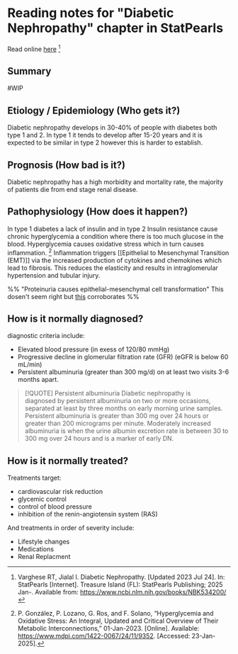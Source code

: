 
# Reading notes for "Diabetic Nephropathy" chapter in StatPearls

Read online [here](https://www.ncbi.nlm.nih.gov/books/NBK534200/) [^1]

[^1]: Varghese RT, Jialal I. Diabetic Nephropathy. [Updated 2023 Jul 24]. In: StatPearls [Internet]. Treasure Island (FL): StatPearls Publishing; 2025 Jan-. Available from: https://www.ncbi.nlm.nih.gov/books/NBK534200/

## Summary
#WIP 

## Etiology / Epidemiology (Who gets it?)

Diabetic nephropathy develops in 30-40% of people with diabetes both type 1 and 2. In type 1 it tends to develop after 15-20 years and it is expected to be similar in type 2 however this is harder to establish. 

## Prognosis (How bad is it?)

Diabetic nephropathy has a high morbidity and mortality rate, the majority of patients die from end stage renal disease.

## Pathophysiology (How does it happen?)

In type 1 diabetes a lack of insulin and in type 2 Insulin resistance cause chronic hyperglycemia a condition where there is too much glucose in the blood. 
Hyperglycemia causes oxidative stress which in turn causes inflammation. [^Hyperglycemia&OidativeStress] Inflammation triggers [[Epithelial to Mesenchymal Transition (EMT)]] via the increased production of cytokines and chemokines which lead to fibrosis. This reduces the elasticity and results in intraglomerular hypertension and tubular injury.

[^Hyperglycemia&OidativeStress]: P. González, P. Lozano, G. Ros, and F. Solano, “Hyperglycemia and Oxidative Stress: An Integral, Updated and Critical Overview of Their Metabolic Interconnections,” 01-Jan-2023. [Online]. Available: https://www.mdpi.com/1422-0067/24/11/9352. [Accessed: 23-Jan-2025].

%% "Proteinuria causes epithelial-mesenchymal cell transformation" This dosen't seem right but [this](https://www.sciencedirect.com/science/article/pii/S008525381553723X) corroborates %%

## How is it normally diagnosed?

diagnostic criteria include:

- Elevated blood pressure (in exess of 120/80 mmHg)
- Progressive decline in glomerular filtration rate (GFR) (eGFR is below 60 mL/min)
- Persistent albuminuria (greater than 300 mg/d) on at least two visits 3-6 months apart.

> [!QUOTE] Persistent albuminuria
> Diabetic nephropathy is diagnosed by persistent albuminuria on two or more occasions, separated at least by three months on early morning urine samples. Persistent albuminuria is greater than 300 mg over 24 hours or greater than 200 micrograms per minute. Moderately increased albuminuria is when the urine albumin excretion rate is between 30 to 300 mg over 24 hours and is a marker of early DN.

## How is it normally treated?

Treatments target:
- cardiovascular risk reduction
- glycemic control
- control of blood pressure
- inhibition of the renin-angiotensin system (RAS)

And treatments in order of severity include:
- Lifestyle changes
- Medications
- Renal Replacment
